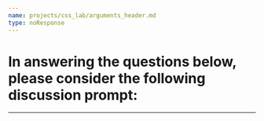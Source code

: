 ```yaml
---
name: projects/css_lab/arguments_header.md
type: noResponse
---
```


# In answering the questions below, please consider the following discussion prompt:

---
